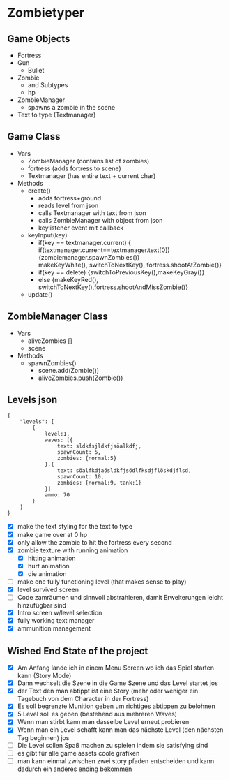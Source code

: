 # Zombietyper

## Game Objects

-   Fortress
-   Gun
    -   Bullet
-   Zombie
    -   and Subtypes
    -   hp
-   ZombieManager
    -   spawns a zombie in the scene
-   Text to type (Textmanager)

## Game Class

-   Vars
    -   ZombieManager (contains list of zombies)
    -   fortress (adds fortress to scene)
    -   Textmanager (has entire text + current char)
-   Methods
    -   create()
        -   adds fortress+ground
        -   reads level from json
        -   calls Textmanager with text from json
        -   calls ZombieManager with object from json
        -   keylistener event mit callback
    -   keyInput(key)
        -   if(key == textmanager.current) {
            if(textmanager.current==textmanager.text[0])
            {zombiemanager.spawnZombies()}  
             makeKeyWhite(), switchToNextKey(), fortress.shootAtZombie()}
        -   if(key == delete) {switchToPreviousKey(),makeKeyGray()}
        -   else {makeKeyRed(), switchToNextKey(),fortress.shootAndMissZombie()}
    -   update()

## ZombieManager Class

-   Vars
    -   aliveZombies []
    -   scene
-   Methods
    -   spawnZombies()
        -   scene.add(Zombie())
        -   aliveZombies.push(Zombie())

## Levels json

```
{
    "levels": [
        {
            level:1,
            waves: [{
                text: sldkfsjldkfjsöalkdfj,
                spawnCount: 5,
                zombies: {normal:5}
            },{
                text: söalfkdjaösldkfjsödlfksdjflöskdjflsd,
                spawnCount: 10,
                zombies: {normal:9, tank:1}
            }]
            ammo: 70
        }
    ]
}
```

-   [x] make the text styling for the text to type
-   [x] make game over at 0 hp
-   [x] only allow the zombie to hit the fortress every second
-   [x] zombie texture with running animation
    -   [x] hitting animation
    -   [x] hurt animation
    -   [x] die animation
-   [ ] make one fully functioning level (that makes sense to play)
-   [x] level survived screen
-   [ ] Code zamräumen und sinnvoll abstrahieren, damit Erweiterungen leicht hinzufügbar sind
-   [x] Intro screen w/level selection
-   [x] fully working text manager
-   [x] ammunition management

## Wished End State of the project

-   [x] Am Anfang lande ich in einem Menu Screen wo ich das Spiel starten kann (Story Mode)
-   [x] Dann wechselt die Szene in die Game Szene und das Level startet jos
-   [x] der Text den man abtippt ist eine Story (mehr oder weniger ein Tagebuch von dem Character in der Fortress)
-   [x] Es soll begrenzte Munition geben um richtiges abtippen zu belohnen
-   [x] 5 Level soll es geben (bestehend aus mehreren Waves)
-   [x] Wenn man stirbt kann man dasselbe Level erneut probieren
-   [x] Wenn man ein Level schafft kann man das nächste Level (den nächsten Tag beginnen) jos
-   [ ] Die Level sollen Spaß machen zu spielen indem sie satisfying sind
-   [ ] es gibt für alle game assets coole grafiken
-   [ ] man kann einmal zwischen zwei story pfaden entscheiden und kann dadurch ein anderes ending bekommen
